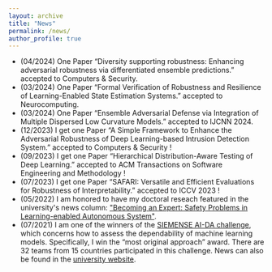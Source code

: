 ```yaml
---
layout: archive
title: "News"
permalink: /news/
author_profile: true
---
```

- (04/2024) One Paper “Diversity supporting robustness: Enhancing adversarial robustness via differentiated ensemble predictions.” accepted to Computers & Security.
- (03/2024) One Paper “Formal Verification of Robustness and Resilience of Learning-Enabled State Estimation Systems.” accepted to Neurocomputing.
- (03/2024) One Paper “Ensemble Adversarial Defense via Integration of Multiple Dispersed Low Curvature Models.” accepted to IJCNN 2024.
- (12/2023) I get one Paper “A Simple Framework to Enhance the Adversarial Robustness of Deep Learning-based Intrusion Detection System.” accepted to Computers & Security !
- (09/2023) I get one Paper “Hierarchical Distribution-Aware Testing of Deep Learning.” accepted to ACM Transactions on Software Engineering and Methodology !
- (07/2023) I get one Paper “SAFARI: Versatile and Efficient Evaluations for Robustness of Interpretability.” accepted to ICCV 2023 !
- (05/2022) I am honored to have my doctoral reseach featured in the university's news column: ["Becoming an Expert: Safety Problems in Learning-enabled Autonomous System"](https://www.liverpool.ac.uk/computer-science/news/articles/becoming-an-expert-safety-problems-in-learning-enabled-autonomous-system).
- (07/2021) I am one of the winners of the [SIEMENSE AI-DA challenge](https://ecosystem.siemens.com/topic/detail/default/33), which concerns how to assess the dependability of machine learning models. Specifically, I win the “most original approach” award. There are 32 teams from 15 countries participated in this challenge. News can also be found in the [university website](https://www.liverpool.ac.uk/electrical-engineering-electronics-and-computer-science/news/articles/computer-science-phd-student-scoops-siemens-ai-dependability-student-challenge-award).
